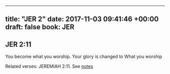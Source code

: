 
---
title: "JER 2"
date: 2017-11-03 09:41:46 +00:00
draft: false
book: JER
---

## JER 2:11

You become what you worship. Your glory is changed to What you worship

Related verses: JEREMIAH 2:11. See [notes](https://my.bible.com/notes/2760238803142304533)

